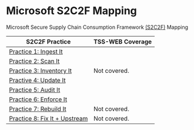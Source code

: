 # Microsoft S2C2F Mapping

Microsoft Secure Supply Chain Consumption Framework [(S2C2F)](https://www.microsoft.com/en-us/securityengineering/sdl/s2c2f) Mapping

| S2C2F Practice  | TSS-WEB Coverage |
| ------------- | ------------- |
| [Practice 1: Ingest It](https://github.com/ossf/s2c2f/blob/main/specification/framework.md#practice-1-ingest-it) |  |
| [Practice 2: Scan It](https://github.com/ossf/s2c2f/blob/main/specification/framework.md#practice-2-scan-it) |  |
| [Practice 3: Inventory It](https://github.com/ossf/s2c2f/blob/main/specification/framework.md#practice-3-inventory-it) | Not covered. |
| [Practive 4: Update It](https://github.com/ossf/s2c2f/blob/main/specification/framework.md#practice-4-update-it) |  |
| [Practice 5: Audit It](https://github.com/ossf/s2c2f/blob/main/specification/framework.md#practice-5-audit-it) |  |
| [Practice 6: Enforce It](https://github.com/ossf/s2c2f/blob/main/specification/framework.md#practice-6-enforce-it) | |
| [Practice 7: Rebuild It](https://github.com/ossf/s2c2f/blob/main/specification/framework.md#practice-7-rebuild-it) | Not covered. |
| [Practice 8: Fix It + Upstream](https://github.com/ossf/s2c2f/blob/main/specification/framework.md#practice-8-fix-it--upstream) | Not covered. |
